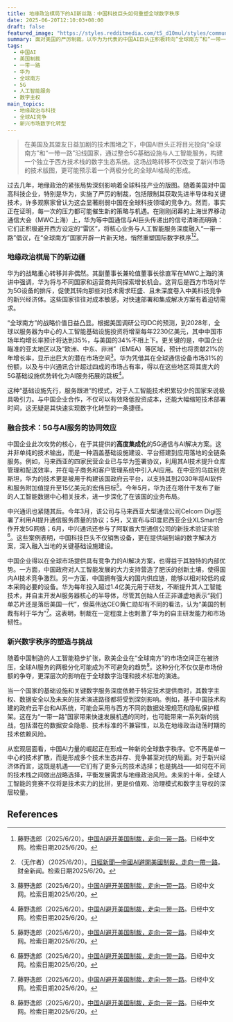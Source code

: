 ```yaml
---
title: 地缘政治棋局下的AI新丝路：中国科技巨头如何重塑全球数字秩序
date: 2025-06-20T12:10:03+08:00
draft: false
featured_image: "https://styles.redditmedia.com/t5_d10mul/styles/communityIcon_382p05yjic4e1.png"
summary: 面对美国的严厉制裁，以华为为代表的中国AI巨头正积极转向“全球南方”和“一带一路”沿线国家，通过提供集成5G和AI服务的全套解决方案，在马来西亚、乌兹别克斯坦等新兴市场取得显著进展。这一战略不仅有效规避了西方技术壁垒，更可能加速全球AI生态系统的两极分化，重塑未来的国际数字秩序与地缘政治格局。
tags: 
  - 中国AI
  - 美国制裁
  - 一带一路
  - 华为
  - 全球南方
  - 5G
  - 人工智能服务
  - 数字主权
main_topics: 
  - 地缘政治与科技
  - 全球AI竞争
  - 新兴市场数字化转型
---
```


> 在美国及其盟友日益加剧的技术围堵之下，中国AI巨头正将目光投向“全球南方”和“一带一路”沿线国家，通过整合5G基础设施与人工智能服务，构建一个独立于西方技术栈的数字生态系统。这场战略转移不仅改变了新兴市场的技术版图，更可能预示着一个两极分化的全球AI格局的形成。

过去几年，地缘政治的紧张局势深刻影响着全球科技产业的版图。随着美国对中国高科技企业，特别是华为，实施了严厉的制裁，包括限制其获取先进半导体和关键技术，许多观察家曾认为这会显著削弱中国在全球科技领域的竞争力。然而，事实正在证明，每一次的压力都可能催生新的策略与机遇。在刚刚闭幕的上海世界移动通信大会（MWC上海）上，华为等中国通信与AI巨头传递出的信号清晰而明确：它们正积极避开西方设定的“雷区”，将核心业务与人工智能服务深度融入“一带一路”倡议，在“全球南方”国家开辟一片新天地，悄然重塑国际数字秩序[^1][^2]。

### 地缘政治棋局下的新边疆

华为的战略重心转移并非偶然。其副董事长兼轮值董事长徐直军在MWC上海的演讲中强调，华为将与不同国家和运营商共同探索增长机会。这背后是西方市场对华为5G设备的排斥，促使其转向那些对技术需求旺盛、且未深度卷入中美科技竞争的新兴经济体。这些国家往往对成本敏感，对快速部署和集成解决方案有着迫切需求。

“全球南方”的战略价值日益凸显。根据美国调研公司IDC的预测，到2028年，全球以服务器为中心的人工智能基础设施投资将增至每年2230亿美元，其中中国市场年均增长率预计将达到35%，与美国的34%不相上下。更关键的是，中国企业瞄准的亚太地区以及“欧洲、中东、非洲”（EMEA）等区域，预计也将贡献21%的年增长率，显示出巨大的潜在市场空间[^1]。华为凭借其在全球通信设备市场31%的份额，以及与中兴通讯合计超过四成的市场占有率，得以在这些地区将其庞大的5G基础设施优势转化为AI服务拓展的跳板[^1]。

这种“基础设施先行，服务跟进”的模式，对于人工智能技术积累较少的国家来说极具吸引力。与中国企业合作，不仅可以有效降低投资成本，还能大幅缩短技术部署时间，这无疑是其快速实现数字化转型的一条捷径。

### 融合技术：5G与AI服务的协同效应

中国企业此次攻势的核心，在于其提供的**高度集成化**的5G通信与AI解决方案。这并非单纯的技术输出，而是一种涵盖基础设施建设、平台搭建到应用落地的全链条服务。例如，马来西亚的四家民营企业已与华为签署协议，利用其AI技术提升仓库管理和配送效率，并在电子商务和客户管理系统中引入AI应用。在中亚的乌兹别克斯坦，华为的技术更是被用于构建该国政府云平台，以支持其到2030年将AI软件和服务附加值提升至15亿美元的宏伟目标[^1]。今年5月，华为还在塔什干发布了新的人工智能数据中心相关技术，进一步深化了在该国的业务布局。

中兴通讯也紧随其后。今年3月，该公司与马来西亚大型通信公司Celcom Digi签署了利用AI提升通信服务质量的协议；5月，又宣布与印度尼西亚企业XLSmart合作开发5G网络；6月，中兴通讯还参与了阿联酋大型通信公司的新技术验证实验[^1]。这些案例表明，中国科技巨头不仅销售设备，更在提供端到端的数字解决方案，深入融入当地的关键基础设施建设。

中国企业得以在全球市场提供具有竞争力的AI解决方案，也得益于其独特的内部优势。一方面，中国政府对人工智能发展的大力支持营造了肥沃的创新土壤，使得国内AI技术竞争激烈。另一方面，中国拥有强大的国内供应链，能够以相对较低的成本采购必要的设备。华为每年投入超过1.4亿美元用于研发，不断提升其人工智能技术，并自主开发AI服务器核心的半导体，尽管其创始人任正非谦虚地表示“我们单芯片还是落后美国一代”，但英伟达CEO黄仁勋却有不同的看法，认为“美国的制裁有利于华为”[^1]。这表明，制裁在一定程度上也刺激了华为的自主研发能力和市场韧性。

### 新兴数字秩序的塑造与挑战

随着中国制造的人工智能稳步扩张，欧美企业在“全球南方”的市场空间正在被挤压，全球AI服务的两极分化可能成为不可避免的趋势[^1]。这种分化不仅仅是市场份额的争夺，更深层次的影响在于全球数字治理和技术标准的演进。

当一个国家的基础设施和关键数字服务深度依赖于特定技术提供商时，其数字主权、数据安全以及未来的技术演进路径都将受到深刻影响。例如，基于中国技术构建的政府云平台和AI系统，可能会采用与西方不同的数据处理规范和隐私保护框架。这在为“一带一路”国家带来快速发展机遇的同时，也可能带来一系列新的挑战，包括潜在的数据安全隐患、技术标准的不兼容性，以及在地缘政治动荡时期的技术依赖风险。

从宏观层面看，中国AI力量的崛起正在形成一种新的全球数字秩序。它不再是单一中心的技术扩散，而是形成多个技术生态并存、竞争甚至对抗的局面。对于新兴经济体而言，这既是机遇——它们有了更多元的技术选择；也是挑战——如何在不同的技术栈之间做出战略选择，平衡发展需求与地缘政治风险。未来的十年，全球人工智能的竞赛不仅将是技术实力的比拼，更是价值观、治理模式和数字主导权的深层较量。

## References

[^1]: 藤野逸郎（2025/6/20）。[中国AI避开美国制裁，走向一带一路](https://mp.weixin.qq.com/s?__biz=MjM5MDI3Mzc0MA==&mid=2651938425&idx=1&sn=73658612456d86c3d1735c2079cdba4b&chksm=bc023c3d7aa06b3e91dd0150a243aa90f0c38dcfb2046c5e668a758bcf320333557940a45219&scene=0&xtrack=1#rd)。日经中文网。检索日期2025/6/20。
[^2]: （无作者）（2025/6/20）。[日經新聞—中國AI避開美國制裁，走向一帶一路](https://hao.cnyes.com/post/178002)。财金新闻。检索日期2025/6/20。
[^3]: （无作者）（2025/6/20）。[中国AI避开美国制裁，走向一带一路: r/ChineseNewsHub - Reddit](https://www.reddit.com/r/ChineseNewsHub/comments/1lfoavk/%E4%B8%AD%E5%9B%BDai%E9%81%BF%E5%BC%80%E7%BE%8E%E5%9B%BD%E5%88%B6%E8%A3%81%E8%B5%B0%E5%90%91%E4%B8%80%E5%B8%A6%E4%B8%80%E8%B7%AF/)。Reddit。检索日期2025/6/20。
